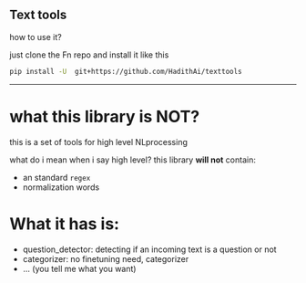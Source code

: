 ## Text tools

how to use it?

just clone the Fn repo and install it like this

```bash
pip install -U  git+https://github.com/HadithAi/texttools
```

---

# what this library is NOT?

this is a set of tools for high level NLprocessing

what do i mean when i say high level? this library **will not** contain:
- an standard `regex` 
- normalization words


# What it has is:

- question_detector: detecting if an incoming text is a question or not
- categorizer: no finetuning need, categorizer
- ... (you tell me what you want)

